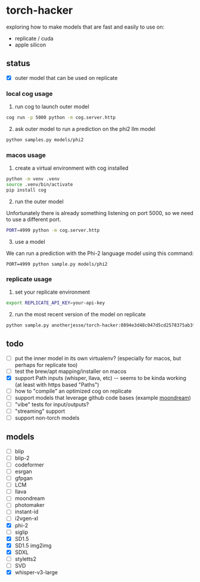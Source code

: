 # torch-hacker

exploring how to make models that are fast and easily to use on:

- replicate / cuda
- apple silicon

## status

- [x] outer model that can be used on replicate

### local cog usage

1. run cog to launch outer model

```bash
cog run -p 5000 python -m cog.server.http
```

2. ask outer model to run a prediction on the phi2 llm model

```bash
python samples.py models/phi2
```

### macos usage

1. create a virtual environment with cog installed

```bash
python -m venv .venv
source .venv/bin/activate
pip install cog
```

2. run the outer model

Unfortunately there is already something listening on port 5000, so we need to use a different port.

```bash
PORT=4999 python -m cog.server.http
```

3. use a model

We can run a prediction with the Phi-2 language model using this command:

```
PORT=4999 python sample.py models/phi2
```

### replicate usage

1. set your replicate environment

```bash
export REPLICATE_API_KEY=your-api-key
```

2. run the most recent version of the model on replicate

```bash
python sample.py anotherjesse/torch-hacker:0894e3d48c047d5cd2578375ab3f90d76ce6e693eac84fc829523d8a42a5a491 models/phi2
```

## todo

- [ ] put the inner model in its own virtualenv? (especially for macos, but perhaps for replicate too)
- [ ] test the brew/apt mapping/installer on macos
- [x] support Path inputs (whisper, llava, etc) -- seems to be kinda working (at least with https based "Paths")
- [ ] how to "compile" an optimized cog on replicate
- [ ] support models that leverage github code bases (example [moondream](https://github.com/vikhyat/moondream))
- [ ] "vibe" tests for input/outputs?
- [ ] "streaming" support
- [ ] support non-torch models

## models

- [ ] blip
- [ ] blip-2
- [ ] codeformer
- [ ] esrgan
- [ ] gfpgan
- [ ] LCM
- [ ] llava
- [ ] moondream
- [ ] photomaker
- [ ] instant-id
- [ ] i2vgen-xl
- [x] phi-2
- [ ] siglip
- [x] SD1.5
- [x] SD1.5 img2img
- [x] SDXL
- [ ] styletts2
- [ ] SVD
- [x] whisper-v3-large